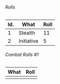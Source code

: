 


###### Rolls
| Id. | What       | Roll |
| --- | ---------- | ---- |
| 1   | Stealth    | 11   |
| 2   | Initiative | 5    |

###### Combat Rolls #1
| What | Roll |
| ---- | ---- |
|      |      |
